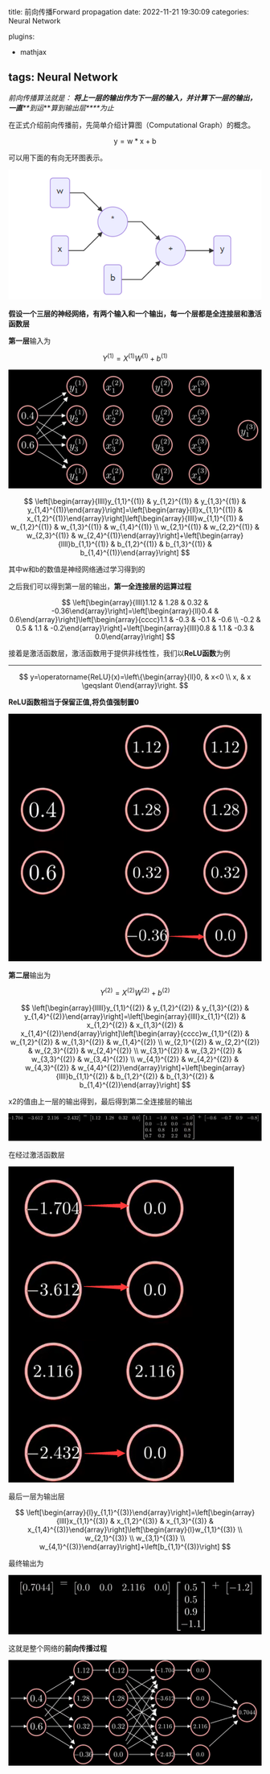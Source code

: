 title: 前向传播Forward propagation
date: 2022-11-21 19:30:09
categories: Neural Network

plugins:

  - mathjax

tags: Neural Network
---

*前向传播算法就是：* ***将上一层的输出作为下一层的输入，并计算下一层的输出，一直**\*\*到运****算到输出层**\*\*为止*

在正式介绍前向传播前，先简单介绍计算图（Computational Graph）的概念。

$$
\mathrm{y}=\mathrm{w} * \mathrm{x}+\mathrm{b}
$$

可以用下面的有向无环图表示。



![](\images\文章图片\前向传播Forward_propagation\image_dgdW3p9-Rp.png)

**假设一个三层的神经网络，有两个输入和一个输出，每一个层都是全连接层和激活函数层**

**第一层**输入为

$$
Y^{(1)}=X^{(1)} W^{(1)}+b^{(1)}
$$

![](image/image_XtZJCcD55i.png)

$$
\left[\begin{array}{llll}y_{1,1}^{(1)} & y_{1,2}^{(1)} & y_{1,3}^{(1)} & y_{1,4}^{(1)}\end{array}\right]=\left[\begin{array}{ll}x_{1,1}^{(1)} & x_{1,2}^{(1)}\end{array}\right]\left[\begin{array}{llll}w_{1,1}^{(1)} & w_{1,2}^{(1)} & w_{1,3}^{(1)} & w_{1,4}^{(1)} \\ w_{2,1}^{(1)} & w_{2,2}^{(1)} & w_{2,3}^{(1)} & w_{2,4}^{(1)}\end{array}\right]+\left[\begin{array}{llll}b_{1,1}^{(1)} & b_{1,2}^{(1)} & b_{1,3}^{(1)} & b_{1,4}^{(1)}\end{array}\right]
$$

其中w和b的数值是神经网络通过学习得到的

之后我们可以得到第一层的输出，**第一全连接层的运算过程**

$$
\left[\begin{array}{llll}1.12 & 1.28 & 0.32 & -0.36\end{array}\right]=\left[\begin{array}{ll}0.4 & 0.6\end{array}\right]\left[\begin{array}{cccc}1.1 & -0.3 & -0.1 & -0.6 \\ -0.2 & 0.5 & 1.1 & -0.2\end{array}\right]+\left[\begin{array}{llll}0.8 & 1.1 & -0.3 & 0.0\end{array}\right]
$$

接着是激活函数层，激活函数用于提供非线性性，我们以**ReLU函数**为例

------



$$
y=\operatorname{ReLU}(x)=\left\{\begin{array}{ll}0, & x<0 \\ x, & x \geqslant 0\end{array}\right.
$$

**ReLU函数相当于保留正值,将负值强制置0**

![](image/image_lLJ3IoyqHY.png)

**第二层**输出为

$$
Y^{(2)}=X^{(2)} W^{(2)}+b^{(2)}
$$

$$
\left[\begin{array}{lllll}y_{1,1}^{(2)} & y_{1,2}^{(2)} & y_{1,3}^{(2)} & y_{1,4}^{(2)}\end{array}\right]=\left[\begin{array}{llll}x_{1,1}^{(2)} & x_{1,2}^{(2)} & x_{1,3}^{(2)} & x_{1,4}^{(2)}\end{array}\right]\left[\begin{array}{cccc}w_{1,1}^{(2)} & w_{1,2}^{(2)} & w_{1,3}^{(2)} & w_{1,4}^{(2)} \\ w_{2,1}^{(2)} & w_{2,2}^{(2)} & w_{2,3}^{(2)} & w_{2,4}^{(2)} \\ w_{3,1}^{(2)} & w_{3,2}^{(2)} & w_{3,3}^{(2)} & w_{3,4}^{(2)} \\ w_{4,1}^{(2)} & w_{4,2}^{(2)} & w_{4,3}^{(2)} & w_{4,4}^{(2)}\end{array}\right]+\left[\begin{array}{llll}b_{1,1}^{(2)} & b_{1,2}^{(2)} & b_{1,3}^{(2)} & b_{1,4}^{(2)}\end{array}\right]
$$

x2的值由上一层的输出得到，最后得到第二全连接层的输出

![](image/image_2rovmFrBNc.png)

在经过激活函数层

![](image/image_aR4X6sOQJT.png)

最后一层为输出层

$$
\left[\begin{array}{l}y_{1,1}^{(3)}\end{array}\right]=\left[\begin{array}{llll}x_{1,1}^{(3)} & x_{1,2}^{(3)} & x_{1,3}^{(3)} & x_{1,4}^{(3)}\end{array}\right]\left[\begin{array}{l}w_{1,1}^{(3)} \\ w_{2,1}^{(3)} \\ w_{3,1}^{(3)} \\ w_{4,1}^{(3)}\end{array}\right]+\left[b_{1,1}^{(3)}\right]
$$

最终输出为

![](image/image_mGcTPcDCvy.png)

这就是整个网络的**前向传播过程**

![](image/image_rc6UThkMVW.png)

